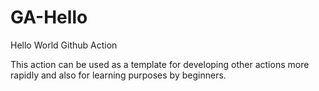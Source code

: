 # GA-Hello
Hello World Github Action

This action can be used as a template for developing other actions more rapidly and also for learning purposes by beginners.
